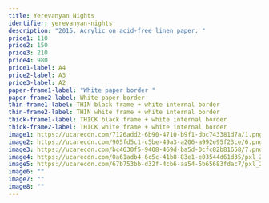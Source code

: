 ```yaml
---
title: Yerevanyan Nights
identifier: yerevanyan-nights
description: "2015. Acrylic on acid-free linen paper. "
price1: 110
price2: 150
price3: 210
price4: 980
price1-label: A4
price2-label: A3
price3-label: A2
paper-frame1-label: "White paper border "
paper-frame2-label: White paper border
thin-frame1-label: THIN black frame + white internal border
thin-frame2-label: THIN white frame + white internal border
thick-frame1-label: THICK black frame + white internal border
thick-frame2-label: THICK white frame + white internal border
image1: https://ucarecdn.com/7126add2-6b90-4710-b9f1-dbc743381d7a/1.png
image2: https://ucarecdn.com/905fd5c1-c5be-49a3-a206-a992e95f23ce/6.png
image3: https://ucarecdn.com/bc4630f5-9408-469d-ba5d-0cfc82b81658/7.png
image4: https://ucarecdn.com/0a61adb4-6c5c-41b8-83e1-e03544d61d35/pxl_20210813_044738832.portrait.jpg
image5: https://ucarecdn.com/67b753bb-d32f-4cb6-aa54-5b65683fdac7/pxl_20210813_045606625.portrait.jpg
image6: ""
image7: ""
image8: ""
---
```

